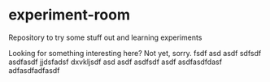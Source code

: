 # experiment-room
Repository to try some stuff out and learning experiments

Looking for something interesting here? Not yet, sorry.
fsdf
asd
asdf
sdfsdf
asdfasdf
jjdsfadsf
dxvkljsdf
asd
asdf
asdfsdf
asdf
asdfasdfdasf
adfasdfadfasdf

